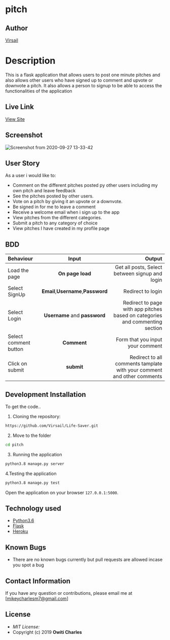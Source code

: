 # pitch
## Author

[Virsail](https://github.com/virsail)

# Description
This  is a flask application that allows users to post one minute pitches and also allows other users who have signed up to comment and upvote or downvote a pitch. It also allows a person to signup to be able to access the functionalities of the application

## Live Link
[View Site]()

## Screenshot

![Screenshot from 2020-09-27 13-33-42](https://user-images.githubusercontent.com/66640798/94362753-36eda280-00c6-11eb-8af9-81a025c50f06.png)



## User Story
As a user i would like to:
* Comment on the different pitches posted py other users including my own pitch and leave feedback
* See the pitches posted by other users.
* Vote on a pitch by giving it an upvote or a downvote.
* Be signed in for me to leave a comment
* Receive a welcome email when i sign up to the app
* View pitches from the different categories.
* Submit a pitch to any category of choice
* View pitches I have created in my profile page


## BDD
| Behaviour | Input | Output |
| :---------------- | :---------------: | ------------------: |
| Load the page | **On page load** | Get all posts, Select between signup and login|
| Select SignUp| **Email**,**Username**,**Password** | Redirect to login|
| Select Login | **Username** and **password** | Redirect to page with app pitches based on categories and commenting section|
| Select comment button | **Comment** | Form that you input your comment|
| Click on submit |**submit**  | Redirect to all comments tamplate with your comment and other comments|





## Development Installation
To get the code..

1. Cloning the repository:
  ```bash
  https://github.com/Virsail/Life-Saver.git
  ```
2. Move to the folder 
  ```bash
  cd pitch
  
  ```
3. Running the application
  ```bash
  python3.8 manage.py server
  ```
4.Testing the application
  ```bash
  python3.8 manage.py test
  ```
Open the application on your browser `127.0.0.1:5000`.


## Technology used

* [Python3.6](https://www.python.org/)
* [Flask](http://flask.pocoo.org/)
* [Heroku](https://heroku.com)


## Known Bugs
* There are no known bugs currently but pull requests are allowed incase you spot a bug

## Contact Information 

If you have any question or contributions, please email me at [mikeycharlesm7@gmail.com]

## License
* *MIT License:*
* Copyright (c) 2019 **Owiti Charles**
